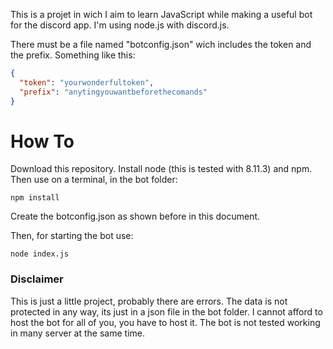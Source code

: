 This is a projet in wich I aim to learn JavaScript while making a useful bot
for the discord app. I'm using node.js with discord.js.

There must be a file named "botconfig.json" wich includes the token and the
prefix. Something like this:

```json
{
  "token": "yourwonderfultoken",
  "prefix": "anytingyouwantbeforethecomands"
}
```

# How To
Download this repository. Install node (this is tested with 8.11.3) and npm. Then use on a terminal, in the bot folder:

`npm install`

Create the botconfig.json as shown before in this document.

Then, for starting the bot use:

`node index.js`

### Disclaimer
This is just a little project, probably there are errors. The data is not protected in any way, its just in a json file in the bot folder. I cannot afford to host the bot for all of you, you have to host it. The bot is not tested working in many server at the same time.
